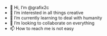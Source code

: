 - 👋 Hi, I’m @grafix2c
- 👀 I’m interested in all things creative
- 🌱 I’m currently learning to deal with humanity
- 💞️ I’m looking to collaborate on everything
- 📫 How to reach me is not easy

<!---
grafix2c/grafix2c is a ✨ special ✨ repository because its `README.md` (this file) appears on your GitHub profile.
You can click the Preview link to take a look at your changes. This is my first test.
--->
